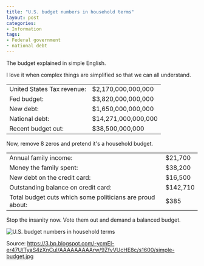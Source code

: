 ```yaml
---
title: "U.S. budget numbers in household terms"
layout: post
categories:
- Information
tags:
- Federal government
- national debt
---
```


The budget explained in simple English.

I love it when complex things are simplified so that we can all understand.

<table>
	<tr>
		<td>United States Tax revenue:</td> <td>$2,170,000,000,000</td>
	</tr>
	<tr>
		<td>Fed budget:</td> <td>$3,820,000,000,000</td>
	</tr>
	<tr>
		<td>New debt:</td> <td>$1,650,000,000,000</td>
	</tr>
	<tr>
		<td>National debt:</td> <td>$14,271,000,000,000</td>
	</tr>
	<tr>
		<td>Recent budget cut:</td> <td>$38,500,000,000</td>
	</tr>
</table>

Now, remove 8 zeros and pretend it's a household budget.

<table>
	<tr>
		<td>Annual family income:</td> <td>$21,700</td>
	</tr>
	<tr>
		<td>Money the family spent:</td> <td>$38,200</td>
	</tr>
	<tr>
		<td>New debt on the credit card:</td> <td>$16,500</td>
	</tr>
	<tr>
		<td>Outstanding balance on credit card:</td> <td>$142,710</td>
	</tr>
	<tr>
		<td>Total budget cuts which some politicians are proud about:</td> <td>$385</td>
	</tr>
</table>

Stop the insanity now. Vote them out and demand a balanced budget.

![U.S. budget numbers in household terms](https://3.bp.blogspot.com/-ycmEI-er47U/TyaS4zXnCuI/AAAAAAAAArw/9ZfvVUcHE8c/s1600/simple-budget.jpg)

Source: https://3.bp.blogspot.com/-ycmEI-er47U/TyaS4zXnCuI/AAAAAAAAArw/9ZfvVUcHE8c/s1600/simple-budget.jpg
